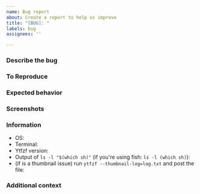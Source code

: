 ```yaml
---
name: Bug report
about: Create a report to help us improve
title: "[BUG]: "
labels: bug
assignees: ''

---
```


### Describe the bug

### To Reproduce

### Expected behavior

### Screenshots

### Information
 - OS:
 - Terminal:
 - Ytfzf version:
- Output of `ls -l "$(which sh)"` (if you're using fish: `ls -l (which sh)`):
 - (if is a thumbnail issue) run `ytfzf --thumbnail-log=log.txt` and post the file:


### Additional context
